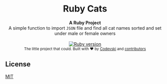 <h1 align="center">Ruby Cats</h1>

<div align="center">
  <strong>A Ruby Project</strong>
</div>
<div align="center">
  A simple function to import <code>JSON</code> file and find all cat names sorted and set under male or female owners 
</div>

<br />

<div align="center">
  <!-- Ruby version -->
  <a href="https://www.ruby-lang.org/en/">
    <img src="https://img.shields.io/badge/Ruby-2.5.3-red.svg"
      alt="Ruby version" />
  </a>
</div>

<div align="center">
  <sub>The little project that could. Built with ❤︎ by
  <a href="https://twitter.com/codevski">Codevski</a> and
  <a href="#">
    contributors
  </a>
</div>

## License
[MIT](https://github.com/codevski/ruby-cats/blob/master/LICENSE.md)